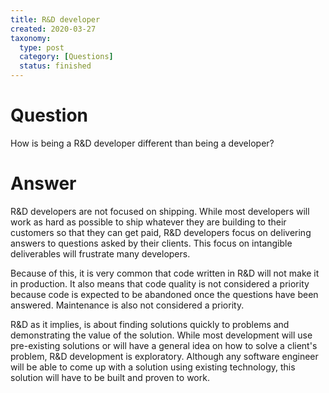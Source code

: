 ```yaml
---
title: R&D developer
created: 2020-03-27
taxonomy:
  type: post
  category: [Questions]
  status: finished
---
```


# Question
How is being a R&D developer different than being a developer?

# Answer
R&D developers are not focused on shipping. While most developers will work as hard as possible to ship whatever they are building to their customers so that they can get paid, R&D developers focus on delivering answers to questions asked by their clients. This focus on intangible deliverables will frustrate many developers.

Because of this, it is very common that code written in R&D will not make it in production. It also means that code quality is not considered a priority because code is expected to be abandoned once the questions have been answered. Maintenance is also not considered a priority.

R&D as it implies, is about finding solutions quickly to problems and demonstrating the value of the solution. While most development will use pre-existing solutions or will have a general idea on how to solve a client's problem, R&D development is exploratory. Although any software engineer will be able to come up with a solution using existing technology, this solution will have to be built and proven to work.
